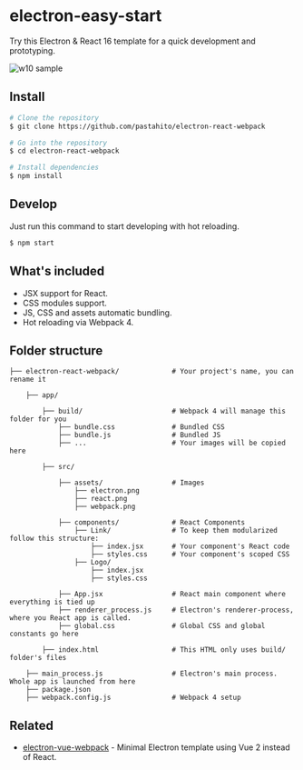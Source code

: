 # electron-easy-start
Try this Electron & React 16 template for a quick development and prototyping.

![w10 sample](https://user-images.githubusercontent.com/11739632/37350993-59ad48d4-26da-11e8-9ac5-d3539cf1e2f9.PNG)

## Install
``` bash
# Clone the repository
$ git clone https://github.com/pastahito/electron-react-webpack

# Go into the repository
$ cd electron-react-webpack

# Install dependencies
$ npm install
```

## Develop
Just run this command to start developing with hot reloading.
``` bash
$ npm start
```

## What's included
- JSX support for React.
- CSS modules support.
- JS, CSS and assets automatic bundling.
- Hot reloading via Webpack 4.


## Folder structure
```
├── electron-react-webpack/             # Your project's name, you can rename it

    ├── app/

        ├── build/                      # Webpack 4 will manage this folder for you
            ├── bundle.css              # Bundled CSS
            ├── bundle.js               # Bundled JS
            ├── ...                     # Your images will be copied here

        ├── src/

            ├── assets/                 # Images
                ├── electron.png
                ├── react.png
                ├── webpack.png

            ├── components/             # React Components
                ├── Link/               # To keep them modularized follow this structure:
                    ├── index.jsx       # Your component's React code
                    ├── styles.css      # Your component's scoped CSS
                ├── Logo/
                    ├── index.jsx
                    ├── styles.css

            ├── App.jsx                 # React main component where everything is tied up
            ├── renderer_process.js     # Electron's renderer-process, where you React app is called.
            ├── global.css              # Global CSS and global constants go here

        ├── index.html                  # This HTML only uses build/ folder's files

    ├── main_process.js                 # Electron's main process. Whole app is launched from here
    ├── package.json
    ├── webpack.config.js               # Webpack 4 setup
```

## Related
- [electron-vue-webpack](https://github.com/pastahito/electron-vue-webpack) -
Minimal Electron template using Vue 2 instead of React.
